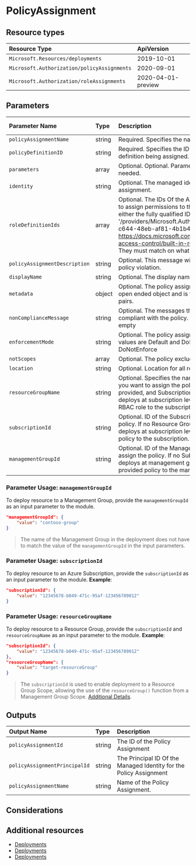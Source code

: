 # PolicyAssignment

## Resource types

|Resource Type|ApiVersion|
|:--|:--|
|`Microsoft.Resources/deployments`|2019-10-01|
|`Microsoft.Authorization/policyAssignments`|2020-09-01|
|`Microsoft.Authorization/roleAssignments`|2020-04-01-preview|

## Parameters

| Parameter Name | Type | Description | DefaultValue | Possible values |
| :-- | :-- | :-- | :-- | :-- |
| `policyAssignmentName` | string | Required. Specifies the name of the policy assignment. |  | |
| `policyDefinitionID` | string | Required. Specifies the ID of the policy definition or policy set definition being assigned. |  | |
| `parameters` | array | Optional. Optional. Parameters for the policy assignment if needed. |  | |
| `identity` | string | Optional. The managed identity associated with the policy assignment. |  | |
| `roleDefinitionIds` | array | Optional. The IDs Of the Azure Role Definition list that is used to assign permissions to the identity. You need to provide either the fully qualified ID in the following format: '/providers/Microsoft.Authorization/roleDefinitions/c2f4ef07-c644-48eb-af81-4b1b4947fb11'.. See https://docs.microsoft.com/en-us/azure/role-based-access-control/built-in-roles for the list IDs for built in Roles. They must match on what is on the policy definition |  | |
| `policyAssignmentDescription` | string | Optional. This message will be part of response in case of policy violation. |  | |
| `displayName` | string | Optional. The display name of the policy assignment. |  | |
| `metadata` | object | Optional. The policy assignment metadata. Metadata is an open ended object and is typically a collection of key value pairs. |  | |
| `nonComplianceMessage` | string | Optional. The messages that describe why a resource is non-compliant with the policy. If not provided will be replaced with empty |  | |
| `enforcementMode` | string | Optional. The policy assignment enforcement mode. Possible values are Default and DoNotEnforce. - Default or DoNotEnforce |  | |
| `notScopes` | array | Optional. The policy excluded scopes |  | |
| `location` | string | Optional. Location for all resources. |  | |
| `resourceGroupName` | string | Optional. Specifies the name of the resource group where you want to assign the policy. If no Resource Group name is provided, and Subscription ID is provided, the module deploys at subscription level, therefore assigns the provided RBAC role to the subscription. | | 
| `subscriptionId` | string | Optional. ID of the Subscription where you want to assign the policy. If no Resource Group name is provided, the module deploys at subscription level, therefore assigns the provided policy to the subscription. | | 
| `managementGroupId` | string | Optional. ID of the Management Group where you want to assign the policy. If no Subscription is provided, the module deploys at management group level, therefore assigns the provided policy to the management group. | | 


### Parameter Usage: `managementGroupId`

To deploy resource to a Management Group, provide the `managementGroupId` as an input parameter to the module.

```json
"managementGroupId": {
	"value": "contoso-group"
}
```

> The name of the Management Group in the deployment does not have to match the value of the `managementGroupId` in the input parameters. 

### Parameter Usage: `subscriptionId`

To deploy resource to an Azure Subscription, provide the `subscriptionId` as an input parameter to the module. **Example**:

```json
"subscriptionId": {
	"value": "12345678-b049-471c-95af-123456789012"
}
```

### Parameter Usage: `resourceGroupName`

To deploy resource to a Resource Group, provide the `subscriptionId` and `resourceGroupName` as an input parameter to the module. **Example**:

```json
"subscriptionId": {
	"value": "12345678-b049-471c-95af-123456789012"
},
"resourceGroupName": {
	"value": "target-resourceGroup"
}
```
> The `subscriptionId` is used to enable deployment to a Resource Group Scope, allowing the use of the `resourceGroup()` function from a Management Group Scope. [Additional Details](https://github.com/Azure/bicep/pull/1420).

## Outputs

| Output Name | Type | Description |
| :-- | :-- | :-- |
| `policyAssignmentId` | string | The ID of the Policy Assignment |
| `policyAssignmentPrincipalId` | string | The Principal ID Of the Managed Identity for the Policy Assignment |
| `policyAssignmentName` | string | Name of the Policy Assignment. |

## Considerations

## Additional resources

- [Deployments](https://docs.microsoft.com/en-us/azure/templates/Microsoft.Resources/2018-02-01/deployments)
- [Deployments](https://docs.microsoft.com/en-us/azure/templates/Microsoft.Resources/2019-10-01/deployments)
- [Deployments](https://docs.microsoft.com/en-us/azure/templates/Microsoft.Resources/2019-10-01/deployments)
